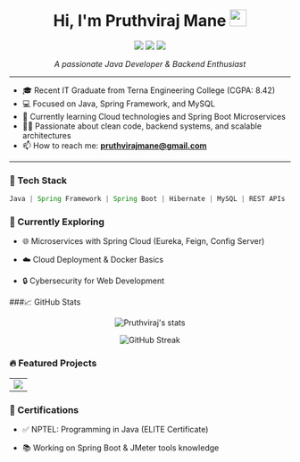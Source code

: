 <h1 align="center">
  Hi, I'm Pruthviraj Mane
  <img src="https://media.giphy.com/media/hvRJCLFzcasrR4ia7z/giphy.gif" width="30px"/>
</h1>

<p align="center">
  <img src="https://img.icons8.com/color/48/000000/java-coffee-cup-logo--v1.gif"/>
  <img src="https://img.icons8.com/color/48/000000/spring-logo.png"/>
  <img src="https://img.icons8.com/external-tal-revivo-color-tal-revivo/48/null/external-mysql-an-open-source-relational-database-management-system-logo-color-tal-revivo.png"/>
</p>
<p align="center">
  <i>A passionate Java Developer & Backend Enthusiast</i>
</p>

---

- 🎓 Recent IT Graduate from Terna Engineering College (CGPA: 8.42)
- 💻 Focused on Java, Spring Framework, and MySQL
- 🌱 Currently learning Cloud technologies and Spring Boot Microservices
- 👨‍💻 Passionate about clean code, backend systems, and scalable architectures
- 📫 How to reach me: **pruthvirajmane@gmail.com**

---

### 🚀 Tech Stack

```java
Java | Spring Framework | Spring Boot | Hibernate | MySQL | REST APIs | JSP | HTML | CSS | Git | IntelliJ IDEA
```
### 📘 Currently Exploring
- 🌐 Microservices with Spring Cloud (Eureka, Feign, Config Server)

- ☁️ Cloud Deployment & Docker Basics

- 🔒 Cybersecurity for Web Development

###📈 GitHub Stats
<p align="center"> <img src="https://github-readme-stats.vercel.app/api?username=Pruthviraj89&show_icons=true&theme=radical" alt="Pruthviraj's stats"/> </p> <p align="center"> <img src="https://github-readme-streak-stats.herokuapp.com/?user=Pruthviraj89&theme=radical" alt="GitHub Streak"/> </p>

### 🔥 Featured Projects

<table>
  <tr>
    <td><a href="https://github.com/Pruthviraj89/Yoga-Booking-Website"><img src="https://github-readme-stats.vercel.app/api/pin/?username=Pruthviraj89&repo=Yoga-Booking-Website&theme=radical" /></a></td>
  </tr>
</table>

### 📜 Certifications
- ✅ NPTEL: Programming in Java (ELITE Certificate)

- 📚 Working on Spring Boot & JMeter tools knowledge




